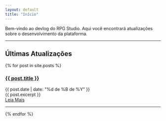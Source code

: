 ```yaml
---
layout: default
title: "Início"
---
```


Bem-vindo ao devlog do RPG Studio. Aqui você encontrará atualizações sobre o desenvolvimento da plataforma.

<hr>

## Últimas Atualizações

<div class="posts">
  {% for post in site.posts %}
    <article class="post">
      <h3><a href="{{ site.baseurl }}{{ post.url }}">{{ post.title }}</a></h3>
        <div class="meta">
        <span class="date">{{ post.date | date: "%d de %B de %Y" }}</span>
        </div>
      <div class="entry">
        {{ post.excerpt }}
      </div>
      <a href="{{ site.baseurl }}{{ post.url }}" class="read-more">Leia Mais</a>
    </article>
    <hr>
  {% endfor %}
</div>